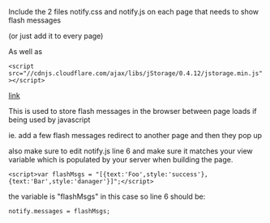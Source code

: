 Include the 2 files notify.css and notify.js on each page that needs to show flash messages

(or just add it to every page)

As well as

```<script src="//cdnjs.cloudflare.com/ajax/libs/jStorage/0.4.12/jstorage.min.js"></script>```

[link](https://cdnjs.com/libraries/jStorage)

This is used to store flash messages in the browser between page loads if being used by javascript

ie. add a few flash messages redirect to another page and then they pop up

also make sure to edit notify.js line 6 and make sure it matches your view variable which is populated by your server when building the page.

```<script>var flashMsgs = "[{text:'Foo',style:'success'},{text:'Bar',style:'danager'}]";</script>```

the variable is "flashMsgs" in this case so line 6 should be: 

```notify.messages = flashMsgs;```